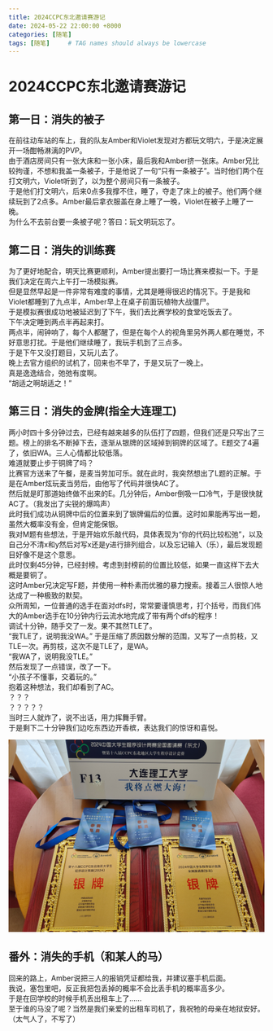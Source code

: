```yaml
---
title: 2024CCPC东北邀请赛游记
date: 2024-05-22 22:00:00 +8000
categories: [随笔]
tags: [随笔]     # TAG names should always be lowercase
---
```


# 2024CCPC东北邀请赛游记

## 第一日：消失的被子
在前往动车站的车上，我的队友Amber和Violet发现对方都玩文明六，于是决定展开一场酣畅淋漓的PVP。  
由于酒店房间只有一张大床和一张小床，最后我和Amber挤一张床。Amber兄比较拘谨，不想和我盖一条被子，于是他说了一句“只有一条被子”。当时他们两个在打文明六，Violet听到了，以为整个房间只有一条被子。  
于是他们打文明六，后来0点多我撑不住，睡了，夺走了床上的被子。他们两个继续玩到了2点多。Amber最后拿衣服盖在身上睡了一晚，Violet在被子上睡了一晚。  
为什么不去前台要一条被子呢？答曰：玩文明玩忘了。

## 第二日：消失的训练赛
为了更好地配合，明天比赛更顺利，Amber提出要打一场比赛来模拟一下。于是我们决定在周六上午打一场模拟赛。  
但是显然早起是一件非常有难度的事情，尤其是睡得很迟的情况下。于是我和Violet都睡到了九点半，Amber早上在桌子前面玩植物大战僵尸。  
于是模拟赛很成功地被延迟到了下午，我们去比赛学校的食堂吃饭去了。  
下午决定睡到两点半再起来打。  
两点半，闹钟响了，每个人都醒了，但是在每个人的视角里另外两人都在睡觉，不好意思打扰。于是他们继续睡了，我玩手机到了三点多。  
于是下午又没打题目，又玩儿去了。  
晚上去官方组织的试机了，回来也不早了，于是又玩了一晚上。  
真是逸逸结合，弛弛有度啊。  
“胡适之啊胡适之！”

## 第三日：消失的金牌(指全大连理工)
两小时四十多分钟过去，已经有越来越多的队伍打了四题，但我们还是只写出了三题。榜上的排名不断掉下去，逐渐从银牌的区域掉到铜牌的区域了。E题交了4遍了，依旧WA。三人心情都比较低落。  
难道就要止步于铜牌了吗？  
比赛官方送来了午餐，是麦当劳加可乐。就在此时，我突然想出了L题的正解。于是在Amber炫玩麦当劳后，由他写了代码并很快AC了。  
然后就是盯那道始终做不出来的E。几分钟后，Amber倒吸一口冷气，于是很快就AC了。（我发出了尖锐的爆鸣声）  
此时我们成功从铜牌中后的位置来到了银牌偏后的位置。这时如果能再写出一题，虽然大概率没有金，但肯定能保银。  
我对M题有些想法，于是开始欢乐敲代码，具体表现为“你的代码比较松弛”，以及自己分不清x和y然后对写x还是y进行排列组合，以及忘记输入（乐），最后发现题目好像不是这个意思。  
此时仅剩45分钟，已经封榜。考虑到封榜前的位置比较低，如果一直这样下去大概是要铜了。  
这时Amber兄决定写F题，并使用一种朴素而优雅的暴力搜索。接着三人很惊人地达成了一种极致的默契。  
众所周知，一位普通的选手在面对dfs时，常常要谨慎思考，打个括号，而我们伟大的Amber选手在10分钟内行云流水地完成了带有两个dfs的程序！  
调试十分钟，随手交了一发。果不其然TLE了。  
“我TLE了，说明我没WA。”
于是压缩了质因数分解的范围，又写了一点剪枝，又TLE一次。再剪枝，这次不是TLE了，是WA。  
“我WA了，说明我没TLE。”  
然后发现了一点错误，改了一下。  
“小孩子不懂事，交着玩的。”  
抱着这种想法，我们却看到了AC。  
？？？  
？？？？？  
当时三人就炸了，说不出话，用力挥舞手臂。  
于是剩下二十分钟我们边吃东西边开香槟，表达我们的惊讶和喜悦。  

![奖牌](/assets/images/2024-05-22-CCPC-journey/award.jpg)

## 番外：消失的手机（和某人的马）
回来的路上，Amber说把三人的报销凭证都给我，并建议塞手机后面。  
我说，塞包里吧，反正我把包丢掉的概率不会比丢手机的概率高多少。  
于是在回学校的时候手机丢出租车上了……  
至于谁的马没了呢？当然是我们亲爱的出租车司机了，我祝牠的母亲在地狱安好。（太气人了，不写了）  